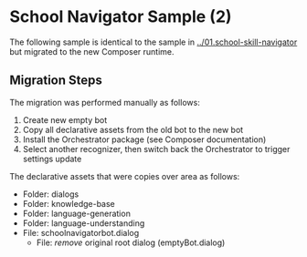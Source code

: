 # School Navigator Sample (2)



The following sample is identical to the sample in [../01.school-skill-navigator](../01.school-skill-navigator/README.md) but migrated to the new Composer runtime. 

## Migration Steps

The migration was performed manually as follows:

1. Create new empty bot
2. Copy all declarative assets from the old bot to the new bot
3. Install the Orchestrator package (see Composer documentation)
4. Select another recognizer, then switch back the Orchestrator to trigger settings update

The declarative assets that were copies over area as follows:

- Folder: dialogs
- Folder: knowledge-base
- Folder: language-generation
- Folder: language-understanding
- File: schoolnavigatorbot.dialog
  - File: *remove* original root dialog (emptyBot.dialog)